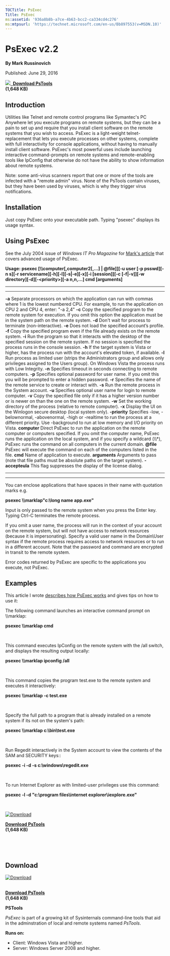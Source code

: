 ```yaml
--- 
TOCTitle: PsExec
Title: PsExec
ms:assetid: '936a8b8b-a7ce-4b63-bcc2-ca334cd4c276'
ms:mtpsurl: 'https://technet.microsoft.com/en-us/Bb897553(v=MSDN.10)'
---
```


PsExec v2.2
============

**By Mark Russinovich**

Published: June 29, 2016

[![](/media/landing/sysinternals/download_sm.png)
 **Download PsTools**  
](https://download.sysinternals.com/files/pstools.zip)**(1,648 KB)**


## Introduction

Utilities like Telnet and remote control programs like Symantec's PC
Anywhere let you execute programs on remote systems, but they can be a
pain to set up and require that you install client software on the
remote systems that you wish to access. PsExec is a light-weight
telnet-replacement that lets you execute processes on other systems,
complete with full interactivity for console applications, without
having to manually install client software. PsExec's most powerful uses
include launching interactive command-prompts on remote systems and
remote-enabling tools like IpConfig that otherwise do not have the
ability to show information about remote systems.

Note: some anti-virus scanners report that one or more of the tools are
infected with a "remote admin" virus. None of the PsTools contain
viruses, but they have been used by viruses, which is why they trigger
virus notifications.

## Installation

Just copy PsExec onto your executable path. Typing "psexec" displays its
usage syntax.

## Using PsExec

See the July 2004 issue of *Windows IT Pro Magazine* for [Mark's
article](http://windowsitpro.com/systems-management/psexec) that covers
advanced usage of PsExec.

**Usage: psexec \[\\\\computer\[,computer2\[,...\] | @file\]\]\[-u user
\[-p psswd\]\[-n s\]\[-r servicename\]\[-h\]\[-l\]\[-s|-e\]\[-x\]\[-i
\[session\]\]\[-c \[-f|-v\]\]\[-w
directory\]\[-d\]\[-&lt;priority&gt;\]\[-a n,n,...\] cmd \[arguments\]**

 
----------------- 
-----------------------------------------------------------------------------------------------------------------------------------------------------------------------------------------------------------------------------------------------------------------------------
  **-a**            Separate processors on which the application can run with commas where 1 is the lowest numbered CPU. For example, to run the application on CPU 2 and CPU 4, enter: "-a 2,4"
  **-c**            Copy the specified program to the remote system for execution. If you omit this option the application must be in the system path on the remote system.
  **-d**            Don't wait for process to terminate (non-interactive).
  **-e**            Does not load the specified account’s profile.
  **-f**            Copy the specified program even if the file already exists on the remote system.
  **-i**            Run the program so that it interacts with the desktop of the specified session on the remote system. If no session is specified the process runs in the console session.
  **-h**            If the target system is Vista or higher, has the process run with the account's elevated token, if available.
  **-l**            Run process as limited user (strips the Administrators group and allows only privileges assigned to the Users group). On Windows Vista the process runs with Low Integrity.
  **-n**            Specifies timeout in seconds connecting to remote computers.
  **-p**            Specifies optional password for user name. If you omit this you will be prompted to enter a hidden password.
  **-r**            Specifies the name of the remote service to create or interact with.
  **-s**            Run the remote process in the System account.
  **-u**            Specifies optional user name for login to remote computer.
  **-v**            Copy the specified file only if it has a higher version number or is newer on than the one on the remote system.
  **-w**            Set the working directory of the process (relative to remote computer).
  **-x**            Display the UI on the Winlogon secure desktop (local system only).
  **-priority**     Specifies -low, -belownormal, -abovenormal, -high or -realtime to run the process at a different priority. Use -background to run at low memory and I/O priority on Vista.
  **computer**      Direct PsExec to run the application on the remote computer or computers specified. If you omit the computer name, PsExec runs the application on the local system, and if you specify a wildcard (\\\\\*), PsExec runs the command on all computers in the current domain.
  **@file**         PsExec will execute the command on each of the computers listed in the file.
  **cmd**           Name of application to execute.
  **arguments**     Arguments to pass (note that file paths must be absolute paths on the target system).
  **-accepteula**   This flag suppresses the display of the license dialog.
 
----------------- 
-----------------------------------------------------------------------------------------------------------------------------------------------------------------------------------------------------------------------------------------------------------------------------

You can enclose applications that have spaces in their name with
quotation marks e.g.

**psexec \\\\marklap"c:\\long name app.exe"**

Input is only passed to the remote system when you press the Enter key.
Typing Ctrl-C terminates the remote process.

If you omit a user name, the process will run in the context of your
account on the remote system, but will not have access to network
resources (because it is impersonating). Specify a valid user name in
the Domain\\User syntax if the remote process requires access to network
resources or to run in a different account. Note that the password and
command are encrypted in transit to the remote system.

Error codes returned by PsExec are specific to the applications you
execute, not PsExec.

## Examples

This article I wrote [describes how PsExec
works](http://windowsitpro.com/systems-management/psexec) and gives tips
on how to use it:

The following command launches an interactive command prompt on
\\\\marklap:

**psexec \\\\marklap cmd**

 

This command executes IpConfig on the remote system with the /all
switch, and displays the resulting output locally:

**psexec \\\\marklap ipconfig /all**

 

This command copies the program test.exe to the remote system and
executes it interactively:

**psexec \\\\marklap -c test.exe**

 

Specify the full path to a program that is already installed on a remote
system if its not on the system's path:

**psexec \\\\marklap c:\\bin\\test.exe**

 

Run Regedit interactively in the System account to view the contents of
the SAM and SECURITY keys::

**psexec -i -d -s c:\\windows\\regedit.exe**

 

To run Internet Explorer as with limited-user privileges use this
command:

**psexec -l -d "c:\\program files\\internet explorer\\iexplore.exe"**

 

[![Download](/media/landing/sysinternals/download_sm.png "Download")
](https://download.sysinternals.com/files/pstools.zip)

[**Download PsTools**  
](https://download.sysinternals.com/files/pstools.zip)**(1,648 KB)**

 

 


<div class="RightAdRail">

<div>


## Download

[![Download](/media/landing/sysinternals/download_sm.png "Download")
](https://download.sysinternals.com/files/pstools.zip)

[  
**Download
PsTools**](https://download.sysinternals.com/files/pstools.zip)  
**(1,648 KB)**

  
**PSTools**

*PsExec* is part of a growing kit of Sysinternals command-line tools
that aid in the adminstration of local and remote systems named
*PsTools*.

**Runs on:**

-   Client: Windows Vista and higher.
-   Server: Windows Server 2008 and higher.



